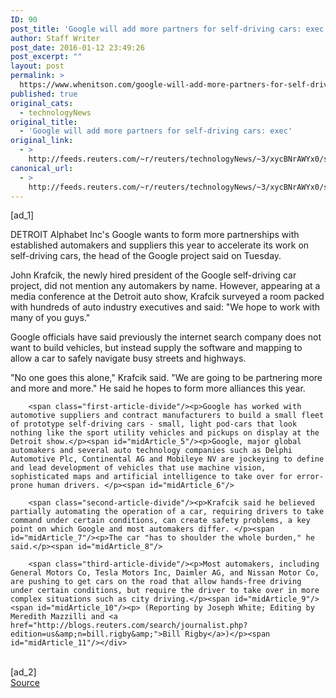 ```yaml
---
ID: 90
post_title: 'Google will add more partners for self-driving cars: exec'
author: Staff Writer
post_date: 2016-01-12 23:49:26
post_excerpt: ""
layout: post
permalink: >
  https://www.whenitson.com/google-will-add-more-partners-for-self-driving-cars-exec/
published: true
original_cats:
  - technologyNews
original_title:
  - 'Google will add more partners for self-driving cars: exec'
original_link:
  - >
    http://feeds.reuters.com/~r/reuters/technologyNews/~3/xycBNrAWYx0/story01.htm
canonical_url:
  - >
    http://feeds.reuters.com/~r/reuters/technologyNews/~3/xycBNrAWYx0/story01.htm
---
```

 [ad_1]
<br><div id="articleText">
<span id="midArticle_start"/>

<span id="midArticle_0"/><span class="focusParagraph" readability="5"><p><span class="articleLocation">DETROIT</span> Alphabet Inc's Google wants to form more partnerships with established automakers and suppliers this year to accelerate its work on self-driving cars, the head of the Google project said on Tuesday.</p></span><span id="midArticle_1"/><p>John Krafcik, the newly hired president of the Google self-driving car project, did not mention any automakers by name. However, appearing at a media conference at the Detroit auto show, Krafcik surveyed a room packed with hundreds of auto industry executives and said: "We hope to work with many of you guys."</p><span id="midArticle_2"/><p>Google officials have said previously the internet search company does not want to build vehicles, but instead supply the software and mapping to allow a car to safely navigate busy streets and highways. </p><span id="midArticle_3"/><p>"No one goes this alone," Krafcik said. "We are going to be partnering more and more and more." He said he hopes to form more alliances this year.</p><span id="midArticle_4"/>
        
        <span class="first-article-divide"/><p>Google has worked with automotive suppliers and contract manufacturers to build a small fleet of prototype self-driving cars - small, light pod-cars that look nothing like the sport utility vehicles and pickups on display at the Detroit show.</p><span id="midArticle_5"/><p>Google, major global automakers and several auto technology companies such as Delphi Automotive Plc, Continental AG and Mobileye NV are jockeying to define and lead development of vehicles that use machine vision, sophisticated maps and artificial intelligence to take over for error-prone human drivers. </p><span id="midArticle_6"/>
        
        <span class="second-article-divide"/><p>Krafcik said he believed partially automating the operation of a car, requiring drivers to take command under certain conditions, can create safety problems, a key point on which Google and most automakers differ. </p><span id="midArticle_7"/><p>The car "has to shoulder the whole burden," he said.</p><span id="midArticle_8"/>
        
        <span class="third-article-divide"/><p>Most automakers, including General Motors Co, Tesla Motors Inc, Daimler AG, and Nissan Motor Co, are pushing to get cars on the road that allow hands-free driving under certain conditions, but require the driver to take over in more complex situations such as city driving.</p><span id="midArticle_9"/><span id="midArticle_10"/><p> (Reporting by Joseph White; Editing by Meredith Mazzilli and <a href="http://blogs.reuters.com/search/journalist.php?edition=us&amp;n=bill.rigby&amp;">Bill Rigby</a>)</p><span id="midArticle_11"/></div>
<br>[ad_2]
<br><a href="http://feeds.reuters.com/~r/reuters/technologyNews/~3/xycBNrAWYx0/story01.htm">Source </a>